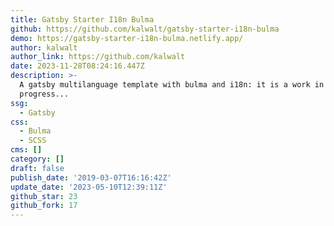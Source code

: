 ```yaml
---
title: Gatsby Starter I18n Bulma
github: https://github.com/kalwalt/gatsby-starter-i18n-bulma
demo: https://gatsby-starter-i18n-bulma.netlify.app/
author: kalwalt
author_link: https://github.com/kalwalt
date: 2023-11-28T08:24:16.447Z
description: >-
  A gatsby multilanguage template with bulma and i18n: it is a work in
  progress...
ssg:
  - Gatsby
css:
  - Bulma
  - SCSS
cms: []
category: []
draft: false
publish_date: '2019-03-07T16:16:42Z'
update_date: '2023-05-10T12:39:11Z'
github_star: 23
github_fork: 17
---
```


